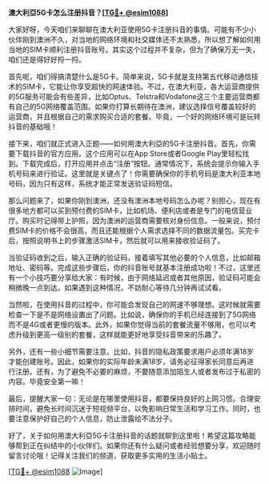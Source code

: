 **澳大利亞5G卡怎么注册抖音？[[TG💪+ @esim1088](https://t.me/s/esim1088)]**

大家好呀，今天咱们来聊聊在澳大利亚使用5G卡注册抖音的事情。可能有不少小伙伴刚到澳洲不久，对当地的网络环境和社交媒体还不太熟悉，所以想了解如何用当地的SIM卡顺利注册抖音账号。其实这个过程并不复杂，但为了确保万无一失，咱们还是得好好捋一捋。

首先呢，咱们得搞清楚什么是5G卡。简单来说，5G卡就是支持第五代移动通信技术的SIM卡，它能让你享受超快的网速体验。不过，在澳大利亚，各大运营商提供的5G服务可能会有些差异，比如Optus、Telstra和Vodafone这三个主要运营商都有自己的5G网络覆盖范围。如果你打算长期待在澳洲，建议选择信号覆盖较好的运营商，并且根据自己的需求购买合适的套餐。毕竟，一个好的网络环境可是玩转抖音的基础哦！

接下来，咱们就正式进入正题——如何用澳大利亞的5G卡注册抖音。首先，你需要下载抖音的官方应用。这个应用可以在App Store或者Google Play里轻松找到。下载完成后，打开应用并点击“注册”按钮。通常情况下，系统会提示你输入手机号码来进行验证。这里就是关键点了！你需要确保你的手机号码是澳大利亚本地号码，因为只有这样，系统才能正常发送验证码短信。

那么问题来了，如果你刚到澳洲，还没有澳洲本地号码怎么办呢？别担心，现在有很多地方都可以买到预付费的SIM卡，比如机场、便利店或者是专门的电信营业厅。购买时记得带上护照，因为澳洲的运营商需要核对身份信息。一般来说，预付费SIM卡的价格不会很高，而且还能根据个人需求选择不同的数据流量包。买完卡后，按照说明书上的步骤激活SIM卡，然后就可以用来接收验证码了。

当验证码收到之后，输入正确的验证码，接着填写其他必要的个人信息，比如邮箱地址、密码等。完成这些步骤后，你的抖音账号就基本注册成功啦！不过，这里还有一个小技巧要分享给大家：有时候，由于网络延迟或者其他原因，验证码可能会稍微晚一点到达。如果遇到这种情况，不妨耐心等待几分钟再试试看。

当然啦，在使用抖音的过程中，你可能会发现自己的网速不够理想。这时候就需要检查一下是不是网络设置出了问题。比如说，确保你的手机已经连接到了5G网络而不是4G或者更慢的版本。此外，如果你觉得当前的套餐流量不够用，也可以考虑升级到更高一级别的套餐，这样就能更好地享受抖音带来的乐趣了。

另外，还有一些小细节需要注意。比如，抖音的隐私政策要求用户必须年满18岁才能创建账号。因此，如果你的实际年龄未满18岁，请务必征得家长同意后再进行注册。还有，为了避免不必要的麻烦，不要随意添加陌生人或者发布过于私密的内容。毕竟安全第一嘛！

最后，提醒大家一句：无论是在哪里使用抖音，都要保持良好的上网习惯。合理安排时间，避免长时间沉迷于短视频平台，以免影响日常生活和学习工作。同时，也要注意保护好自己的个人信息，防止泄露给不法分子。

好了，关于如何用澳大利亞5G卡注册抖音的话题就聊到这里啦！希望这篇攻略能够帮到正在纠结中的小伙伴们。如果你还有什么疑问或者经验想要分享，欢迎随时留言讨论哦！记得关注我们的频道，获取更多实用的生活小贴士。

[[TG💪+ @esim1088](https://t.me/s/esim1088) ![Image](https://i.postimg.cc/4NQfJmqS/Snipaste-2025-05-13-00-14-12.png)]